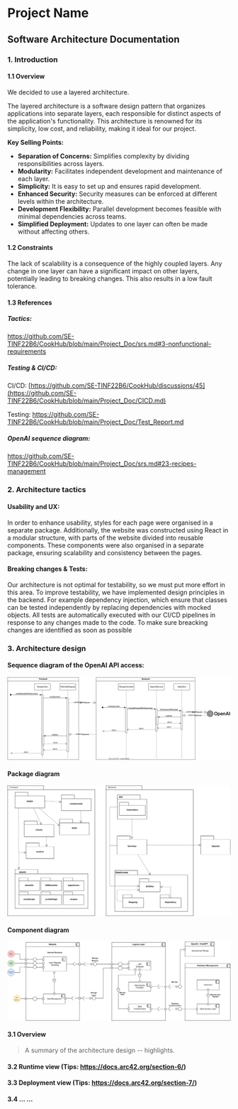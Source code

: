 # Project Name
## Software Architecture Documentation

### 1. Introduction
#### 1.1 Overview
We decided to use a layered architecture.

The layered architecture is a software design pattern that organizes applications into separate layers, each responsible for distinct aspects of the application's functionality. This architecture is renowned for its simplicity, low cost, and reliability, making it ideal for our project.

**Key Selling Points:**

- **Separation of Concerns:** Simplifies complexity by dividing responsibilities across layers.
- **Modularity:** Facilitates independent development and maintenance of each layer.
- **Simplicity:** It is easy to set up and ensures rapid development.
- **Enhanced Security:** Security measures can be enforced at different levels within the architecture.
- **Development Flexibility:** Parallel development becomes feasible with minimal dependencies across teams.
- **Simplified Deployment:** Updates to one layer can often be made without affecting others.
  
#### 1.2 Constraints
The lack of scalability is a consequence of the highly coupled layers. Any change in one layer can have a significant impact on other layers, potentially leading to breaking changes. This also results in a low fault tolerance.

#### 1.3 References
##### Tactics: 
https://github.com/SE-TINF22B6/CookHub/blob/main/Project_Doc/srs.md#3-nonfunctional-requirements
##### Testing & CI/CD:
CI/CD: [https://github.com/SE-TINF22B6/CookHub/discussions/45](https://github.com/SE-TINF22B6/CookHub/blob/main/Project_Doc/CICD.md)

Testing: https://github.com/SE-TINF22B6/CookHub/blob/main/Project_Doc/Test_Report.md
##### OpenAI sequence diagram:
https://github.com/SE-TINF22B6/CookHub/blob/main/Project_Doc/srs.md#23-recipes-management

### 2. Architecture tactics
#### Usability and UX:
In order to enhance usability, styles for each page were organised in a separate package. Additionally, the website was constructed using React in a modular structure, with parts of the website divided into reusable components. These components were also organised in a separate package, ensuring scalability and consistency between the pages.

#### Breaking changes & Tests:
Our architecture is not optimal for testability, so we must put more effort in this area.
To improve testability, we have implemented design principles in the backend. For example dependency injection, which ensure that classes can be tested independently by replacing dependencies with mocked objects.
  All tests are automatically executed with our CI/CD pipelines in response to any changes made to the code. To make sure breacking changes are identified as soon as possible

### 3. Architecture design

#### Sequence diagram of the OpenAI API access:
![image](https://github.com/SE-TINF22B6/CookHub/raw/main/Project_Doc/Diagrams/openai-sequence-diagram.drawio.svg)

#### Package diagram
![image](https://raw.githubusercontent.com/SE-TINF22B6/CookHub/6359bde867a9dcb0d8e79b7a5503971673a0f6c6/Project_Doc/Diagrams/package-diagram.drawio.svg)

#### Component diagram
![image](https://raw.githubusercontent.com/SE-TINF22B6/CookHub/efa0b47abc95072286463ddcf41b16e0a9d15486/Project_Doc/Diagrams/component_diagram.drawio.svg)



#### 3.1 Overview 
> A summary of the architecture design -- highlights.



#### 3.2 Runtime view (Tips: https://docs.arc42.org/section-6/)

#### 3.3 Deployment view (Tips: https://docs.arc42.org/section-7/)

#### 3.4 ... ...

